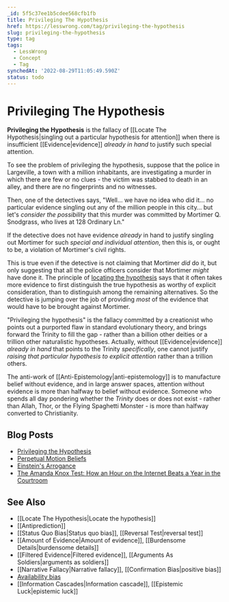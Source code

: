 ```yaml
---
_id: 5f5c37ee1b5cdee568cfb1fb
title: Privileging The Hypothesis
href: https://lesswrong.com/tag/privileging-the-hypothesis
slug: privileging-the-hypothesis
type: tag
tags:
  - LessWrong
  - Concept
  - Tag
synchedAt: '2022-08-29T11:05:49.590Z'
status: todo
---
```


# Privileging The Hypothesis

**Privileging the Hypothesis** is the fallacy of [[Locate The Hypothesis|singling out a particular hypothesis for attention]] when there is insufficient [[Evidence|evidence]] *already in hand* to justify such special attention.

To see the problem of privileging the hypothesis, suppose that the police in Largeville, a town with a million inhabitants, are investigating a murder in which there are few or no clues - the victim was stabbed to death in an alley, and there are no fingerprints and no witnesses.

Then, one of the detectives says, "Well… we have no idea who did it… no particular evidence singling out any of the million people in this city… but let's *consider the possibility* that this murder was committed by Mortimer Q. Snodgrass, who lives at 128 Ordinary Ln."

If the detective does not have evidence *already* in hand to justify singling out Mortimer for such *special and individual attention*, then this is, or ought to be, a violation of Mortimer's civil rights.

This is true even if the detective is not claiming that Mortimer *did* do it, but only suggesting that all the police officers consider that Mortimer *might* have done it. The principle of [locating the hypothesis](https://wiki.lesswrong.com/wiki/locating_the_hypothesis) says that it often takes more evidence to first distinguish the true hypothesis as worthy of explicit consideration, than to distinguish among the remaining alternatives. So the detective is jumping over the job of providing *most* of the evidence that would have to be brought against Mortimer.

"Privileging the hypothesis" is the fallacy committed by a creationist who points out a purported flaw in standard evolutionary theory, and brings forward the Trinity to fill the gap - rather than a billion other deities or a trillion other naturalistic hypotheses. Actually, without [[Evidence|evidence]] *already in hand* that points to the Trinity *specifically*, one cannot justify *raising that particular hypothesis to explicit attention* rather than a trillion others.

The anti-work of [[Anti-Epistemology|anti-epistemology]] is to manufacture belief without evidence, and in large answer spaces, attention without evidence is more than halfway to belief without evidence. Someone who spends all day pondering whether the *Trinity* does or does not exist - rather than Allah, Thor, or the Flying Spaghetti Monster - is more than halfway converted to Christianity.

## Blog Posts

- [Privileging the Hypothesis](http://lesswrong.com/lw/19m/privileging_the_hypothesis/)
- [Perpetual Motion Beliefs](http://lesswrong.com/lw/o6/perpetual_motion_beliefs/)
- [Einstein's Arrogance](http://lesswrong.com/lw/jo/einsteins_arrogance/)
- [The Amanda Knox Test: How an Hour on the Internet Beats a Year in the Courtroom](http://lesswrong.com/lw/1j7/the_amanda_knox_test_how_an_hour_on_the_internet/)

## See Also

- [[Locate The Hypothesis|Locate the hypothesis]]
- [[Antiprediction]]
- [[Status Quo Bias|Status quo bias]], [[Reversal Test|reversal test]]
- [[Amount of Evidence|Amount of evidence]], [[Burdensome Details|burdensome details]]
- [[Filtered Evidence|Filtered evidence]], [[Arguments As Soldiers|arguments as soldiers]]
- [[Narrative Fallacy|Narrative fallacy]], [[Confirmation Bias|positive bias]]
- [Availability bias](https://wiki.lesswrong.com/wiki/Availability_bias)
- [[Information Cascades|Information cascade]], [[Epistemic Luck|epistemic luck]]

